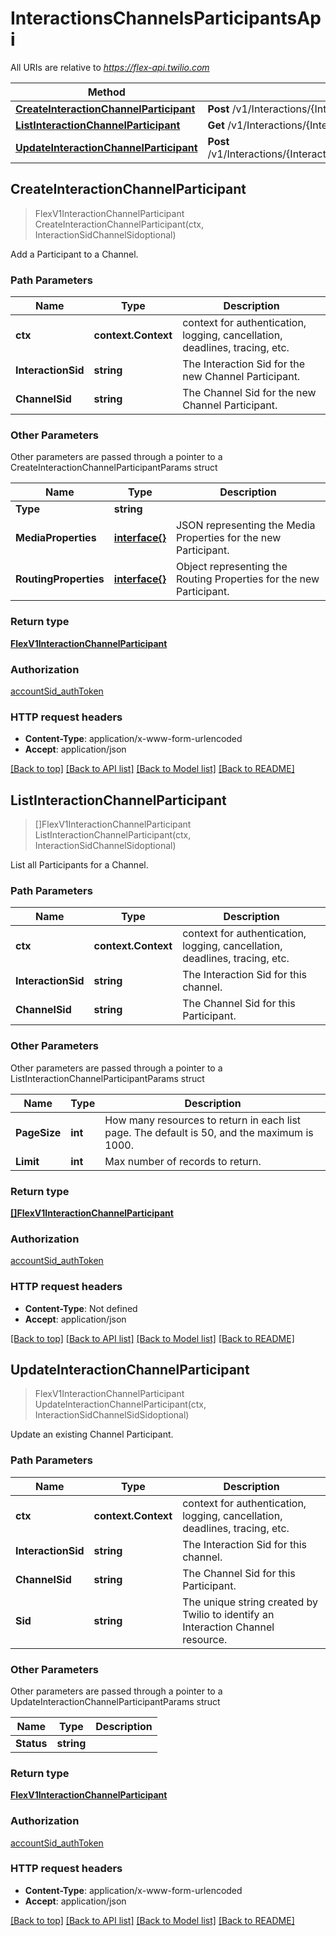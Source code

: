 # InteractionsChannelsParticipantsApi

All URIs are relative to *https://flex-api.twilio.com*

Method | HTTP request | Description
------------- | ------------- | -------------
[**CreateInteractionChannelParticipant**](InteractionsChannelsParticipantsApi.md#CreateInteractionChannelParticipant) | **Post** /v1/Interactions/{InteractionSid}/Channels/{ChannelSid}/Participants | 
[**ListInteractionChannelParticipant**](InteractionsChannelsParticipantsApi.md#ListInteractionChannelParticipant) | **Get** /v1/Interactions/{InteractionSid}/Channels/{ChannelSid}/Participants | 
[**UpdateInteractionChannelParticipant**](InteractionsChannelsParticipantsApi.md#UpdateInteractionChannelParticipant) | **Post** /v1/Interactions/{InteractionSid}/Channels/{ChannelSid}/Participants/{Sid} | 



## CreateInteractionChannelParticipant

> FlexV1InteractionChannelParticipant CreateInteractionChannelParticipant(ctx, InteractionSidChannelSidoptional)



Add a Participant to a Channel.

### Path Parameters


Name | Type | Description
------------- | ------------- | -------------
**ctx** | **context.Context** | context for authentication, logging, cancellation, deadlines, tracing, etc.
**InteractionSid** | **string** | The Interaction Sid for the new Channel Participant.
**ChannelSid** | **string** | The Channel Sid for the new Channel Participant.

### Other Parameters

Other parameters are passed through a pointer to a CreateInteractionChannelParticipantParams struct


Name | Type | Description
------------- | ------------- | -------------
**Type** | **string** | 
**MediaProperties** | [**interface{}**](interface{}.md) | JSON representing the Media Properties for the new Participant.
**RoutingProperties** | [**interface{}**](interface{}.md) | Object representing the Routing Properties for the new Participant.

### Return type

[**FlexV1InteractionChannelParticipant**](FlexV1InteractionChannelParticipant.md)

### Authorization

[accountSid_authToken](../README.md#accountSid_authToken)

### HTTP request headers

- **Content-Type**: application/x-www-form-urlencoded
- **Accept**: application/json

[[Back to top]](#) [[Back to API list]](../README.md#documentation-for-api-endpoints)
[[Back to Model list]](../README.md#documentation-for-models)
[[Back to README]](../README.md)


## ListInteractionChannelParticipant

> []FlexV1InteractionChannelParticipant ListInteractionChannelParticipant(ctx, InteractionSidChannelSidoptional)



List all Participants for a Channel.

### Path Parameters


Name | Type | Description
------------- | ------------- | -------------
**ctx** | **context.Context** | context for authentication, logging, cancellation, deadlines, tracing, etc.
**InteractionSid** | **string** | The Interaction Sid for this channel.
**ChannelSid** | **string** | The Channel Sid for this Participant.

### Other Parameters

Other parameters are passed through a pointer to a ListInteractionChannelParticipantParams struct


Name | Type | Description
------------- | ------------- | -------------
**PageSize** | **int** | How many resources to return in each list page. The default is 50, and the maximum is 1000.
**Limit** | **int** | Max number of records to return.

### Return type

[**[]FlexV1InteractionChannelParticipant**](FlexV1InteractionChannelParticipant.md)

### Authorization

[accountSid_authToken](../README.md#accountSid_authToken)

### HTTP request headers

- **Content-Type**: Not defined
- **Accept**: application/json

[[Back to top]](#) [[Back to API list]](../README.md#documentation-for-api-endpoints)
[[Back to Model list]](../README.md#documentation-for-models)
[[Back to README]](../README.md)


## UpdateInteractionChannelParticipant

> FlexV1InteractionChannelParticipant UpdateInteractionChannelParticipant(ctx, InteractionSidChannelSidSidoptional)



Update an existing Channel Participant.

### Path Parameters


Name | Type | Description
------------- | ------------- | -------------
**ctx** | **context.Context** | context for authentication, logging, cancellation, deadlines, tracing, etc.
**InteractionSid** | **string** | The Interaction Sid for this channel.
**ChannelSid** | **string** | The Channel Sid for this Participant.
**Sid** | **string** | The unique string created by Twilio to identify an Interaction Channel resource.

### Other Parameters

Other parameters are passed through a pointer to a UpdateInteractionChannelParticipantParams struct


Name | Type | Description
------------- | ------------- | -------------
**Status** | **string** | 

### Return type

[**FlexV1InteractionChannelParticipant**](FlexV1InteractionChannelParticipant.md)

### Authorization

[accountSid_authToken](../README.md#accountSid_authToken)

### HTTP request headers

- **Content-Type**: application/x-www-form-urlencoded
- **Accept**: application/json

[[Back to top]](#) [[Back to API list]](../README.md#documentation-for-api-endpoints)
[[Back to Model list]](../README.md#documentation-for-models)
[[Back to README]](../README.md)


